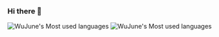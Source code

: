 ### Hi there 👋

<!--
**WuJune/WuJune** is a ✨ _special_ ✨ repository because its `README.md` (this file) appears on your GitHub profile.

Here are some ideas to get you started:

- 🔭 I’m currently working on ...
- 🌱 I’m currently learning ...
- 👯 I’m looking to collaborate on ...
- 🤔 I’m looking for help with ...
- 💬 Ask me about ...
- 📫 How to reach me: ...
- 😄 Pronouns: ...
- ⚡ Fun fact: ...
-->
![WuJune's Most used languages](https://github-readme-stats.vercel.app/api/top-langs?username=WuJune&show_icons=true&count_private=true)
![WuJune's Most used languages](https://github-readme-stats.vercel.app/api/top-langs/?username=WuJune&layout=compact&hide_border=true&langs_count=10)
